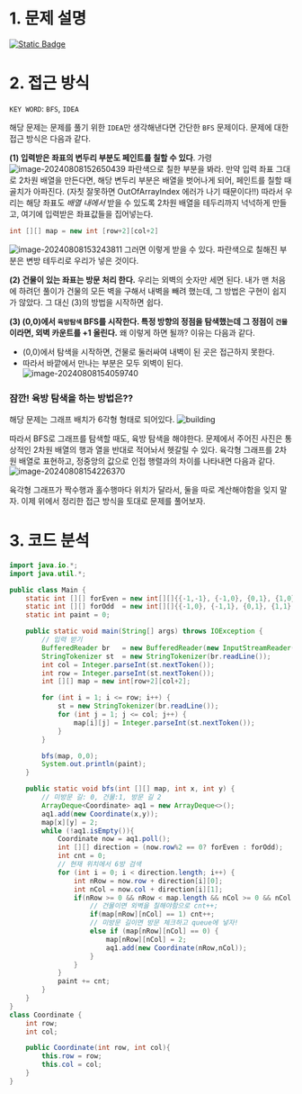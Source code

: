 # 1. 문제 설명

[<img alt="Static Badge" src="https://img.shields.io/badge/%F0%9F%93%9A%EB%AC%B8%EC%A0%9C_%EB%A7%81%ED%81%AC-402E7A">](https://www.acmicpc.net/status?from_problem=1&problem_id=5547)

# 2. 접근 방식

`KEY WORD`: `BFS`, `IDEA`

해당 문제는 문제를 풀기 위한 `IDEA`만 생각해낸다면 간단한  `BFS` 문제이다. 문제에 대한 접근 방식은 다음과 같다. 

**(1) 입력받은 좌표의 변두리 부분도 페인트를 칠할 수 있다**. 가령 
![image-20240808152650439](../../../../Documents/GitHub/dalcheonroadhead-github-blog/dalcheonroadhead.github.io/images/5547_일루미네이션/image-20240808152650439.png)
파란색으로 칠한 부분을 봐라. 만약 입력 좌표 그대로 2차원 배열을 만든다면, 해당 변두리 부분은 배열을 벗어나게 되어, 페인트를 칠할 때 골치가 아파진다. (자칫 잘못하면 OutOfArrayIndex 에러가 나기 때문이다!!)
  따라서 우리는 해당 좌표도 *배열 내에서* 받을 수 있도록 2차원 배열을 테두리까지 넉넉하게 만들고, 여기에 입력받은 좌표값들을 집어넣는다. 

```java
int [][] map = new int [row+2][col+2]
```

![image-20240808153243811](../../../../Documents/GitHub/dalcheonroadhead-github-blog/dalcheonroadhead.github.io/images/5547_일루미네이션/image-20240808153243811.png)
그러면 이렇게 받을 수 있다. 파란색으로 칠해진 부분은 변방 테두리로 우리가 넣은 것이다.

**(2)  건물이 있는 좌표는 방문 처리 한다.** 
우리는 외벽의 숫자만 세면 된다. 내가 맨 처음에 하려던 풀이가 건물의 모든 벽을 구해서 내벽을 빼려 했는데, 그 방법은 구현이 쉽지가 않았다. 그 대신 (3)의 방법을 시작하면 쉽다. 

**(3) (0,0)에서 `육방탐색` BFS를 시작한다.  특정 방향의 정점을 탐색했는데 그 정점이 `건물` 이라면, 외벽 카운트를 +1 올린다.** 왜 이렇게 하면 될까? 이유는 다음과 같다.

- (0,0)에서 탐색을 시작하면, 건물로 둘러싸여 내벽이 된 곳은 접근하지 못한다. 
- 따라서 바깥에서 만나는 부분은 모두 외벽이 된다.
  ![image-20240808154059740](../../../../Documents/GitHub/dalcheonroadhead-github-blog/dalcheonroadhead.github.io/images/5547_일루미네이션/image-20240808154059740.png)

### 잠깐! 육방 탐색을 하는 방법은??

해당 문제는 그래프 배치가 6각형 형태로 되어있다. 
![building](../../../../Documents/GitHub/dalcheonroadhead-github-blog/dalcheonroadhead.github.io/images/5547_일루미네이션/building.png)

따라서 BFS로 그래프를 탐색할 때도, 육방 탐색을 해야한다. 문제에서 주어진 사진은 통상적인 2차원 배열의 행과 열을 반대로 적어놔서 헷갈릴 수 있다.  육각형 그래프를 2차원 배열로 표현하고, 정중앙의 값으로 인접 행렬과의 차이를 나타내면 다음과 같다. 
![image-20240808154226370](../../../../Documents/GitHub/dalcheonroadhead-github-blog/dalcheonroadhead.github.io/images/5547_일루미네이션/image-20240808154226370.png)

육각형 그래프가 짝수행과 홀수행마다 위치가 달라서, 둘을 따로 계산해야함을 잊지 말자. 
이제 위에서 정리한 접근 방식을 토대로 문제를 풀어보자.

# 3. 코드 분석

```java
import java.io.*;
import java.util.*;

public class Main {
    static int [][] forEven = new int[][]{{-1,-1}, {-1,0}, {0,1}, {1,0}, {1,-1}, {0,-1}};
    static int [][] forOdd  = new int[][]{{-1,0}, {-1,1}, {0,1}, {1,1}, {1,0}, {0,-1}};
    static int paint = 0;

    public static void main(String[] args) throws IOException {
        // 입력 받기
        BufferedReader br   = new BufferedReader(new InputStreamReader(System.in));
        StringTokenizer st  = new StringTokenizer(br.readLine());
        int col = Integer.parseInt(st.nextToken());
        int row = Integer.parseInt(st.nextToken());
        int [][] map = new int[row+2][col+2];

        for (int i = 1; i <= row; i++) {
            st = new StringTokenizer(br.readLine());
            for (int j = 1; j <= col; j++) {
                map[i][j] = Integer.parseInt(st.nextToken());
            }
        }

        bfs(map, 0,0);
        System.out.println(paint);
    }

    public static void bfs(int [][] map, int x, int y) {
        // 미방문 길: 0, 건물:1, 방문 길 2
        ArrayDeque<Coordinate> aq1 = new ArrayDeque<>();
        aq1.add(new Coordinate(x,y));
        map[x][y] = 2;
        while (!aq1.isEmpty()){
            Coordinate now = aq1.poll();
            int [][] direction = (now.row%2 == 0? forEven : forOdd);
            int cnt = 0;
            // 현재 위치에서 6방 검색
            for (int i = 0; i < direction.length; i++) {
                int nRow = now.row + direction[i][0];
                int nCol = now.col + direction[i][1];
                if(nRow >= 0 && nRow < map.length && nCol >= 0 && nCol < map[0].length){
                    // 건물이면 외벽을 칠해야함으로 cnt++;
                    if(map[nRow][nCol] == 1) cnt++;
                    // 미방문 길이면 방문 체크하고 queue에 넣자!
                    else if (map[nRow][nCol] == 0) {
                        map[nRow][nCol] = 2;
                        aq1.add(new Coordinate(nRow,nCol));
                    }
                }
            }
            paint += cnt;
        }
    }
}
class Coordinate {
    int row;
    int col;

    public Coordinate(int row, int col){
        this.row = row;
        this.col = col;
    }
}
```

